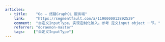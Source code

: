 ```yaml
---
articles:
  - title:    "Go — 搭建GraphQL 服务端"
    link:     "https://segmentfault.com/a/1190000013892529"
    comment:  "自定义InputType，实现定制化输入。参考 定义input object 一节。"
    referrer: "doraemon-master"
    tags:    ["自定义InputType"]
---
```

